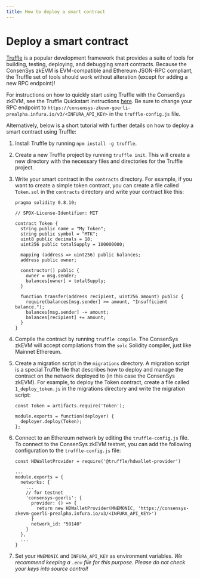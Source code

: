 ```yaml
---
title: How to deploy a smart contract
---
```


# Deploy a smart contract

[Truffle](https://www.trufflesuite.com) is a popular development framework that provides a suite of tools for building, testing, deploying, and debugging smart contracts. Because the ConsenSys zkEVM is EVM-compatible and Ethereum JSON-RPC compliant, the Truffle set of tools should work without alteration (except for adding a new RPC endpoint)!

For instructions on how to quickly start using Truffle with the ConsenSys zkEVM, see the Truffle Quickstart instructions [here](https://trufflesuite.com/docs/truffle/quickstart/). Be sure to change your RPC endpoint to `https://consensys-zkevm-goerli-prealpha.infura.io/v3/<INFURA_API_KEY>` in the `truffle-config.js` file.

Alternatively, below is a short tutorial with further details on how to deploy a smart contract using Truffle:

1. Install Truffle by running `npm install -g truffle`.
2. Create a new Truffle project by running `truffle init`. This will create a new directory with the necessary files and directories for the Truffle project.
3. Write your smart contract in the `contracts` directory. For example, if you want to create a simple token contract, you can create a file called `Token.sol` in the `contracts` directory and write your contract like this:
    ```
    pragma solidity 0.8.10;

    // SPDX-License-Identifier: MIT

    contract Token {
      string public name = "My Token";
      string public symbol = "MTK";
      uint8 public decimals = 18;
      uint256 public totalSupply = 100000000;

      mapping (address => uint256) public balances;
      address public owner;

      constructor() public {
        owner = msg.sender;
        balances[owner] = totalSupply;
      }

      function transfer(address recipient, uint256 amount) public {
        require(balances[msg.sender] >= amount, "Insufficient balance.");
        balances[msg.sender] -= amount;
        balances[recipient] += amount;
      }
    }
    ```

4. Compile the contract by running `truffle compile`. The ConsenSys zkEVM will accept compilations from the `solc` Solidity compiler, just like Mainnet Ethereum.
5. Create a migration script in the `migrations` directory. A migration script is a special Truffle file that describes how to deploy and manage the contract on the network deployed to (in this case the ConsenSys zkEVM). For example, to deploy the Token contract, create a file called `1_deploy_token.js` in the migrations directory and write the migration script:

    ```
    const Token = artifacts.require('Token');

    module.exports = function(deployer) {
      deployer.deploy(Token);
    };
    ```

6. Connect to an Ethereum network by editing the `truffle-config.js` file. To connect to the ConsenSys zkEVM testnet, you can add the following configuration to the  `truffle-config.js` file:

    ```
    const HDWalletProvider = require('@truffle/hdwallet-provider')

    ...
    module.exports = {
      networks: {
        ...
        // for testnet
        'consensys-goerli': {
          provider: () => {
            return new HDWalletProvider(MNEMONIC, 'https://consensys-zkevm-goerli-prealpha.infura.io/v3/<INFURA_API_KEY>')
          }
          network_id: "59140"
        }
      },
      ...
    }
    ```

7. Set your `MNEMONIC` and `INFURA_API_KEY` as environment variables. *We recommend keeping a `.env` file for this purpose. Please do not check your keys into source control!*
